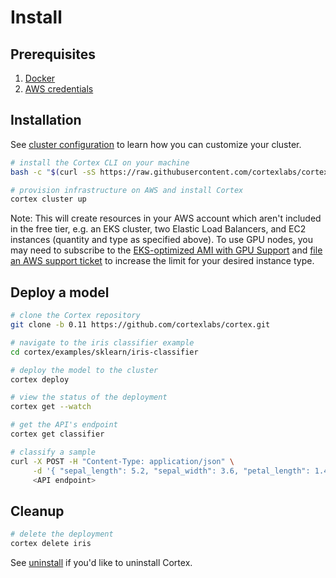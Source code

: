 # Install

## Prerequisites

1. [Docker](https://docs.docker.com/install)
2. [AWS credentials](aws.md)

## Installation

See [cluster configuration](config.md) to learn how you can customize your cluster.

<!-- CORTEX_VERSION_MINOR -->
```bash
# install the Cortex CLI on your machine
bash -c "$(curl -sS https://raw.githubusercontent.com/cortexlabs/cortex/0.11/get-cli.sh)"

# provision infrastructure on AWS and install Cortex
cortex cluster up
```

Note: This will create resources in your AWS account which aren't included in the free tier, e.g. an EKS cluster, two Elastic Load Balancers, and EC2 instances (quantity and type as specified above). To use GPU nodes, you may need to subscribe to the [EKS-optimized AMI with GPU Support](https://aws.amazon.com/marketplace/pp/B07GRHFXGM) and [file an AWS support ticket](https://console.aws.amazon.com/support/cases#/create?issueType=service-limit-increase&limitType=ec2-instances) to increase the limit for your desired instance type.

## Deploy a model

<!-- CORTEX_VERSION_MINOR -->

```bash
# clone the Cortex repository
git clone -b 0.11 https://github.com/cortexlabs/cortex.git

# navigate to the iris classifier example
cd cortex/examples/sklearn/iris-classifier

# deploy the model to the cluster
cortex deploy

# view the status of the deployment
cortex get --watch

# get the API's endpoint
cortex get classifier

# classify a sample
curl -X POST -H "Content-Type: application/json" \
     -d '{ "sepal_length": 5.2, "sepal_width": 3.6, "petal_length": 1.4, "petal_width": 0.3 }' \
     <API endpoint>
```

## Cleanup

```bash
# delete the deployment
cortex delete iris
```

See [uninstall](uninstall.md) if you'd like to uninstall Cortex.
